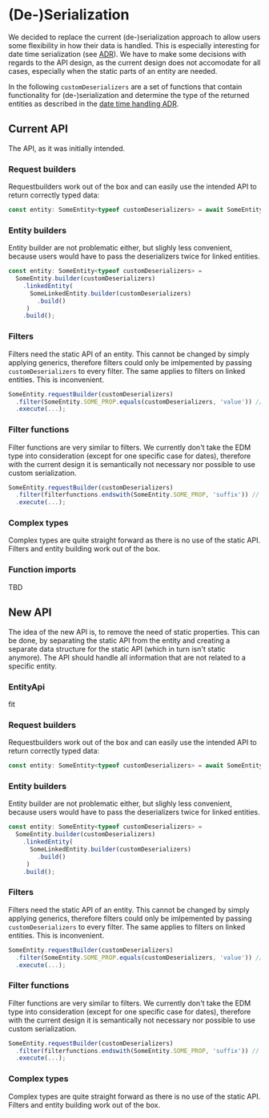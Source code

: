 # (De-)Serialization


We decided to replace the current (de-)serialization approach to allow users some flexibility in how their data is handled.
This is especially interesting for date time serialization (see [ADR](015-date-time-handling.md)).
We have to make some decisions with regards to the API design, as the current design does not accomodate for all cases, especially when the static parts of an entity are needed.

In the following `customDeserializers` are a set of functions that contain functionality for (de-)serialization and determine the type of the returned entities as described in the [date time handling ADR](015-date-time-handling.md).

## Current API

The API, as it was initially intended.

### Request builders

Requestbuilders work out of the box and can easily use the intended API to return correctly typed data:
```ts
const entity: SomeEntity<typeof customDeserializers> = await SomeEntity.requestBuilder(customDeserializers).execute(...);
```

### Entity builders

Entity builder are not problematic either, but slighly less convenient, because users would have to pass the deserializers twice for linked entities.
```ts
const entity: SomeEntity<typeof customDeserializers> = 
  SomeEntity.builder(customDeserializers)
    .linkedEntity(
      SomeLinkedEntity.builder(customDeserializers)
        .build()
     )
    .build();
```

### Filters

Filters need the static API of an entity.
This cannot be changed by simply applying generics, therefore filters could only be imlpemented by passing `customDeserializers` to every filter.
The same applies to filters on linked entities.
This is inconvenient.
```ts
SomeEntity.requestBuilder(customDeserializers)
  .filter(SomeEntity.SOME_PROP.equals(customDeserializers, 'value')) // inconvenient
  .execute(...);
```

### Filter functions

Filter functions are very similar to filters.
We currently don't take the EDM type into consideration (except for one specific case for dates), therefore with the current design it is semantically not necessary nor possible to use custom serialization.
```ts
SomeEntity.requestBuilder(customDeserializers)
  .filter(filterfunctions.endswith(SomeEntity.SOME_PROP, 'suffix')) // the edm type of the property is irrelevant for serialization
  .execute(...);
```

### Complex types

Complex types are quite straight forward as there is no use of the static API. Filters and entity building work out of the box.

### Function imports

TBD

## New API

The idea of the new API is, to remove the need of static properties.
This can be done, by separating the static API from the entity and creating a separate data structure for the static API (which in turn isn't static anymore).
The API should handle all information that are not related to a specific entity.

### EntityApi

fit


### Request builders

Requestbuilders work out of the box and can easily use the intended API to return correctly typed data:
```ts
const entity: SomeEntity<typeof customDeserializers> = await SomeEntity.requestBuilder(customDeserializers).execute(...);
```

### Entity builders

Entity builder are not problematic either, but slighly less convenient, because users would have to pass the deserializers twice for linked entities.
```ts
const entity: SomeEntity<typeof customDeserializers> = 
  SomeEntity.builder(customDeserializers)
    .linkedEntity(
      SomeLinkedEntity.builder(customDeserializers)
        .build()
     )
    .build();
```

### Filters

Filters need the static API of an entity.
This cannot be changed by simply applying generics, therefore filters could only be imlpemented by passing `customDeserializers` to every filter.
The same applies to filters on linked entities.
This is inconvenient.
```ts
SomeEntity.requestBuilder(customDeserializers)
  .filter(SomeEntity.SOME_PROP.equals(customDeserializers, 'value')) // inconvenient
  .execute(...);
```

### Filter functions

Filter functions are very similar to filters.
We currently don't take the EDM type into consideration (except for one specific case for dates), therefore with the current design it is semantically not necessary nor possible to use custom serialization.
```ts
SomeEntity.requestBuilder(customDeserializers)
  .filter(filterfunctions.endswith(SomeEntity.SOME_PROP, 'suffix')) // the edm type of the property is irrelevant for serialization
  .execute(...);
```

### Complex types

Complex types are quite straight forward as there is no use of the static API. Filters and entity building work out of the box.

